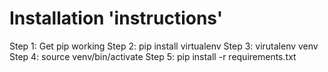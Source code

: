Installation 'instructions'
===========================

Step 1: Get pip working
Step 2: pip install virtualenv
Step 3: virutalenv venv
Step 4: source venv/bin/activate
Step 5: pip install -r requirements.txt
